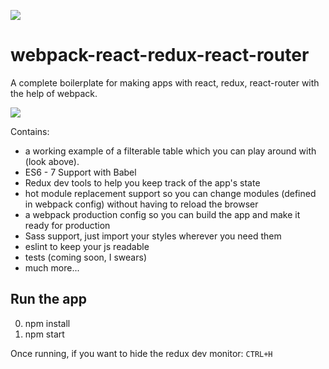 ![](http://jpsierens.com/wp-content/uploads/2016/06/react-eco-wp.gif)

# webpack-react-redux-react-router
A complete boilerplate for making apps with react, redux, react-router with the help of webpack. 

![](http://jpsierens.com/wp-content/uploads/2016/06/filterableTable-1.gif)

Contains: 

* a working example of a filterable table which you can play around with (look above).
* ES6 - 7 Support with Babel
* Redux dev tools to help you keep track of the app's state
* hot module replacement support so you can change modules (defined in webpack config) without having to reload the browser
* a webpack production config so you can build the app and make it ready for production
* Sass support, just import your styles wherever you need them
* eslint to keep your js readable
* tests (coming soon, I swears)
* much more...


## Run the app

0. npm install
0. npm start

Once running, if you want to hide the redux dev monitor: ```CTRL+H```

